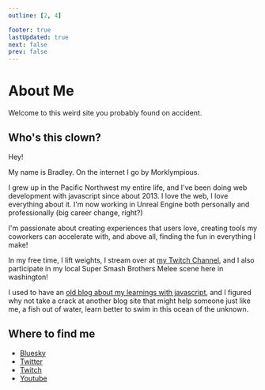 ```yaml
---
outline: [2, 4]

footer: true
lastUpdated: true
next: false
prev: false
---
```


# About Me
Welcome to this weird site you probably found on accident.

## Who's this clown?
Hey!

My name is Bradley. On the internet I go by Morklympious. 

I grew up in the Pacific Northwest my entire life, and I've been doing web development with javascript since about 2013.
I love the web, I love everything about it. I'm now working in Unreal Engine both personally and professionally (big career change, right?)

I'm passionate about creating experiences that users love, creating tools my coworkers can accelerate with, and above all, finding the fun
in everything I make!

In my free time, I lift weights, I stream over at [my Twitch Channel](https://mork.live), and I also participate in my local Super Smash
Brothers Melee scene here in washington!

I used to have an [old blog about my learnings with javascript](https://stffrd.github.io), and I figured why not take a crack at another blog site that might help
someone just like me, a fish out of water, learn better to swim in this ocean of the unknown.

## Where to find me

- [Bluesky](https://bsky.app/profile/mork.live)
- [Twitter](https://twitter.com/morklympious)
- [Twitch](https://mork.live)
- [Youtube](https://youtube.com/@morklympious)